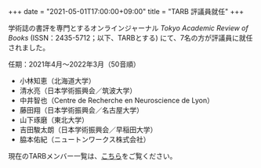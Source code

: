 +++
date = "2021-05-01T17:00:00+09:00"
title = "TARB 評議員就任"
+++

学術誌の書評を専門とするオンラインジャーナル *Tokyo Academic Review of Books* (ISSN：2435-5712；以下、TARBとする) にて、7名の方が評議員に就任されました。

任期：2021年4月〜2022年3月（50音順）
* 小林知恵（北海道大学）
* 清水亮（日本学術振興会／筑波大学）
* 中井智也（Centre de Recherche en Neuroscience de Lyon）
* 藤田翔（日本学術振興会／名古屋大学）
* 山下琢磨（東北大学）
* 吉田駿太朗（日本学術振興会／早稲田大学）
* 脇本佑紀（ニュートンワークス株式会社）

現在のTARBメンバー一覧は、[こちら](https://tarb.yamanami.tokyo/p/about.html)をご覧ください。
